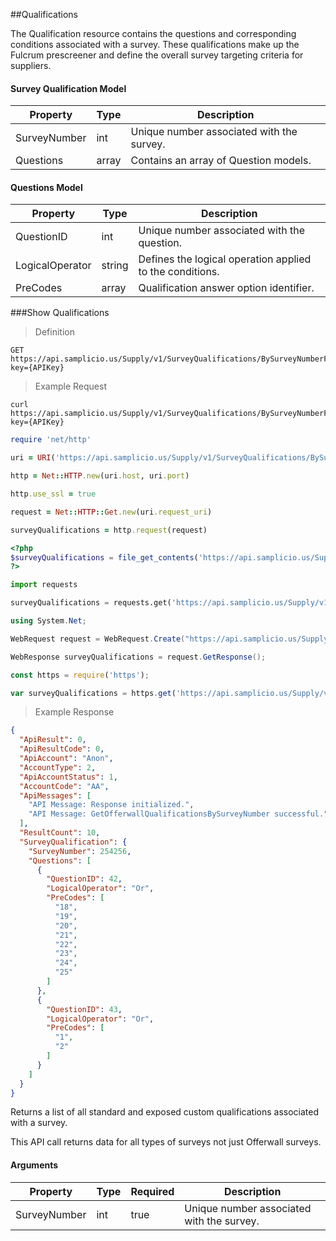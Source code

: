 ##Qualifications

The Qualification resource contains the questions and corresponding conditions associated with a survey. These qualifications make up the Fulcrum prescreener and define the overall survey targeting criteria for suppliers.

#### Survey Qualification Model

| Property                     | Type     | Description                                                                                                                                             |
|------------------------------|----------|---------------------------------------------------------------------------------------------------------------------------------------------------------|
| SurveyNumber                 | int      | Unique number associated with the survey.                                                                                                               | 
| Questions                    | array    | Contains an array of Question models.                                                                                                                   |

#### Questions Model

| Property                     | Type     | Description                                                                                                                                             |
|------------------------------|----------|---------------------------------------------------------------------------------------------------------------------------------------------------------|
| QuestionID                   | int      | Unique number associated with the question.                                                                                                             |
| LogicalOperator              | string   | Defines the logical operation applied to the conditions.                                                                                                |
| PreCodes                     | array    | Qualification answer option identifier.                                                                                                                 |

###Show Qualifications

> Definition

```plaintext
GET  https://api.samplicio.us/Supply/v1/SurveyQualifications/BySurveyNumberForOfferwall/{SurveyNumber}?key={APIKey}
```

> Example Request

```shell
curl https://api.samplicio.us/Supply/v1/SurveyQualifications/BySurveyNumberForOfferwall/{SurveyNumber}?key={APIKey}
```

```ruby
require 'net/http'

uri = URI('https://api.samplicio.us/Supply/v1/SurveyQualifications/BySurveyNumberForOfferwall/{SurveyNumber}?key={APIKey}')

http = Net::HTTP.new(uri.host, uri.port)

http.use_ssl = true

request = Net::HTTP::Get.new(uri.request_uri)

surveyQualifications = http.request(request)  
```

```php
<?php
$surveyQualifications = file_get_contents('https://api.samplicio.us/Supply/v1/SurveyQualifications/BySurveyNumberForOfferwall/{SurveyNumber}?key={APIKey}');
?>
```

```python
import requests

surveyQualifications = requests.get('https://api.samplicio.us/Supply/v1/SurveyQualifications/BySurveyNumberForOfferwall/{SurveyNumber}?key={APIKey}')
```

```csharp
using System.Net;

WebRequest request = WebRequest.Create("https://api.samplicio.us/Supply/v1/SurveyQualifications/BySurveyNumberForOfferwall/{SurveyNumber}?key={APIKey}");

WebResponse surveyQualifications = request.GetResponse();
```

```javascript
const https = require('https');

var surveyQualifications = https.get('https://api.samplicio.us/Supply/v1/SurveyQualifications/BySurveyNumberForOfferwall/{SurveyNumber}?key={APIKey}');
```

> Example Response

```json 
{
  "ApiResult": 0,
  "ApiResultCode": 0,
  "ApiAccount": "Anon",
  "AccountType": 2,
  "ApiAccountStatus": 1,
  "AccountCode": "AA",
  "ApiMessages": [
    "API Message: Response initialized.",
    "API Message: GetOfferwallQualificationsBySurveyNumber successful."
  ],
  "ResultCount": 10,
  "SurveyQualification": {
    "SurveyNumber": 254256,
    "Questions": [
      {
        "QuestionID": 42,
        "LogicalOperator": "Or",
        "PreCodes": [
          "18",
          "19",
          "20",
          "21",
          "22",
          "23",
          "24",
          "25"
        ]
      },
      {
        "QuestionID": 43,
        "LogicalOperator": "Or",
        "PreCodes": [
          "1",
          "2"
        ]
      }
    ]
  }
}
```

Returns a list of all standard and exposed custom qualifications associated with a survey. 

<aside class="notice">This API call returns data for all types of surveys not just Offerwall surveys.</aside>


#### Arguments

| Property                     | Type     | Required | Description                                                                                                                                  |
|------------------------------|----------|----------|----------------------------------------------------------------------------------------------------------------------------------------------|
| SurveyNumber                 | int      | true     | Unique number associated with the survey.                                                                                                    |
